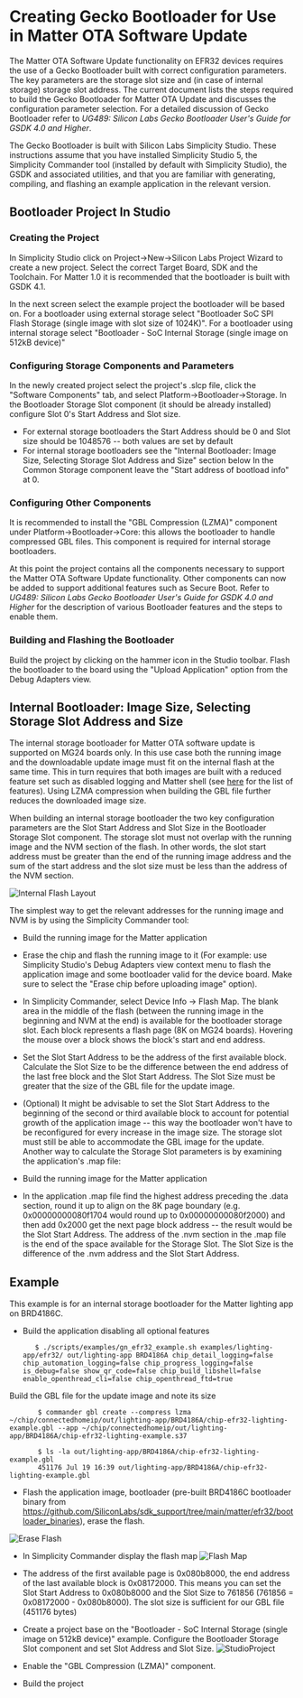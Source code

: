 # Creating Gecko Bootloader for Use in Matter OTA Software Update

The Matter OTA Software Update functionality on EFR32 devices requires the use of a Gecko Bootloader built with correct configuration parameters. The key parameters are the storage slot size and (in case of internal storage) storage slot address. The current document lists the steps required to build the Gecko Bootloader for Matter OTA Update and discusses the configuration parameter selection. For a detailed discussion of Gecko Bootloader refer to _UG489: Silicon Labs Gecko Bootloader User's Guide for GSDK 4.0 and Higher_.

The Gecko Bootloader is built with Silicon Labs Simplicity Studio. These instructions assume that you have installed Simplicity Studio 5, the Simplicity Commander tool (installed by default with Simplicity Studio), the GSDK and associated utilities, and that you are familiar with generating, compiling, and flashing an example application in the relevant version.

## Bootloader Project In Studio
### Creating the Project
In Simplicity Studio click on Project->New->Silicon Labs Project Wizard to create a new project. Select the correct Target Board, SDK and the Toolchain. For Matter 1.0 it is recommended that the bootloader is built with GSDK 4.1. 

In the next screen select the example project the bootloader will be based on. For a bootloader using external storage select "Bootloader SoC SPI Flash Storage (single image with slot size of 1024K)". For a bootloader using internal storage select "Bootloader - SoC Internal Storage (single image on 512kB device)"

### Configuring Storage Components and Parameters
In the newly created project select the project's .slcp file, click the "Software Components" tab, and select Platform->Bootloader->Storage. In the Bootloader Storage Slot component (it should be already installed) configure Slot 0's Start Address and Slot size.

-   For external storage bootloaders the Start Address should be 0 and Slot size should be 1048576 -- both values are set by default
-   For internal storage bootloaders see the "Internal Bootloader: Image Size, Selecting Storage Slot Address and Size" section below 
In the Common Storage component leave the "Start address of bootload info" at 0. 

### Configuring Other Components
It is recommended to install the "GBL Compression (LZMA)" component under Platform->Bootloader->Core: this allows the bootloader to handle compressed GBL files. This component is required for internal storage bootloaders.

At this point the project contains all the components necessary to support the Matter OTA Software Update functionality. Other components can now be added to support additional features such as Secure Boot. Refer to _UG489: Silicon Labs Gecko Bootloader User's Guide for GSDK 4.0 and Higher_  for the description of various Bootloader features and the steps to enable them. 

### Building and Flashing the Bootloader
Build the project by clicking on the hammer icon in the Studio toolbar. Flash the bootloader to the board using the "Upload Application" option from the Debug Adapters view. 

## Internal Bootloader: Image Size, Selecting Storage Slot Address and Size  
The internal storage bootloader for Matter OTA software update is supported on MG24 boards only. In this use case both the running image and the downloadable update image must fit on the internal flash at the same time. This in turn requires that both images are built with a reduced feature set such as disabled logging and Matter shell (see [here](./OTA_SOFTWARE_UPDATE.md#Internal-Storage-Bootloader) for the list of features). Using LZMA compression when building the GBL file further reduces the downloaded image size.

When building an internal storage bootloader the two key configuration parameters are the Slot Start Address and Slot Size in the Bootloader Storage Slot component. The storage slot must not overlap with the running image and the NVM section of the flash. In other words, the slot start address must be greater than the end of the running image address and the sum of the start address and the slot size must be less than the address of the NVM section.

![Internal Flash Layout](./images/InternalFlashLayout.png)

The simplest way to get the relevant addresses for the running image and NVM is by using the Simplicity Commander tool:

-   Build the running image for the Matter application
-   Erase the chip and flash the running image to it (For example: use Simplicity Studio's Debug Adapters view context menu to flash the application image and some bootloader valid for the device board. Make sure to select the "Erase chip before uploading image" option).
-   In Simplicity Commander, select Device Info -> Flash Map. The blank area in the middle of the flash (between the running image in the beginning and NVM at the end) is available for the bootloader storage slot. Each block represents a flash page (8K on MG24 boards). Hovering the mouse over a block shows the block's start and end address.
-   Set the Slot Start Address to be the address of the first available block. Calculate the Slot Size to be the difference between the end address of the last free block and the Slot Start Address. The Slot Size must be greater that the size of the GBL file for the update image.
-   (Optional) It might be advisable to set the Slot Start Address to the beginning of the second or third available block to account for potential growth of the application image -- this way the bootloader won't have to be reconfigured for every increase in the image size. The storage slot must still be able to accommodate the GBL image for the update.
Another way to calculate the Storage Slot parameters is by examining the application's .map file:

-   Build the running image for the Matter application
-   In the application .map file find the highest address preceding the .data section, round it up to align on the 8K page boundary (e.g.  0x00000000080f1704 would round up to 0x00000000080f2000) and then add 0x2000 get the next page block address -- the result would be the Slot Start Address. The address of the .nvm section in the .map file is the end of the space available for the Storage Slot. The Slot Size is the difference of the .nvm address and the Slot Start Address.

## Example
This example is for an internal storage bootloader for the Matter lighting app on BRD4186C.

-   Build the application disabling all optional features 

           $ ./scripts/examples/gn_efr32_example.sh examples/lighting-app/efr32/ out/lighting-app BRD4186A chip_detail_logging=false chip_automation_logging=false chip_progress_logging=false is_debug=false show_qr_code=false chip_build_libshell=false enable_openthread_cli=false chip_openthread_ftd=true


Build the GBL file for the update image and note its size

           $ commander gbl create --compress lzma ~/chip/connectedhomeip/out/lighting-app/BRD4186A/chip-efr32-lighting-example.gbl --app ~/chip/connectedhomeip/out/lighting-app/BRD4186A/chip-efr32-lighting-example.s37

           $ ls -la out/lighting-app/BRD4186A/chip-efr32-lighting-example.gbl
           451176 Jul 19 16:39 out/lighting-app/BRD4186A/chip-efr32-lighting-example.gbl


-   Flash the application image, bootloader (pre-built BRD4186C bootloader binary from https://github.com/SiliconLabs/sdk_support/tree/main/matter/efr32/bootloader_binaries), erase the flash.

![Erase Flash](./images/ApplicationUploadEraseFlash.png)



-   In Simplicity Commander display the flash map
![Flash Map](./images/CommanderFlashMap.png)



-   The address of the first available page is 0x080b8000, the end address of the last available block is 0x08172000. This means you can set the Slot Start Address to 0x080b8000 and the Slot Size to 761856 (761856 = 0x08172000 - 0x080b8000). The slot size is sufficient for our GBL file (451176 bytes)
-   Create a project base on the "Bootloader - SoC Internal Storage (single image on 512kB device)" example. Configure the Bootloader Storage Slot component and set Slot Address and Slot Size.
![StudioProject](./images/StudioProject.png)

-   Enable the "GBL Compression (LZMA)" component.
-   Build the project
